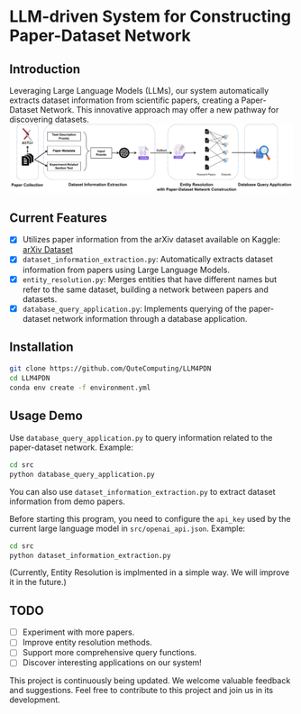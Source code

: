 # LLM-driven System for Constructing Paper-Dataset Network

## Introduction

Leveraging Large Language Models (LLMs), our system automatically extracts dataset information from scientific papers, creating a Paper-Dataset Network. This innovative approach may offer a new pathway for discovering datasets.
![arch](pic/arch.png)

## Current Features

- [X] Utilizes paper information from the arXiv dataset available on Kaggle: [arXiv Dataset](https://www.kaggle.com/datasets/Cornell-University/arxiv)
- [X] `dataset_information_extraction.py`: Automatically extracts dataset information from papers using Large Language Models.
- [X] `entity_resolution.py`: Merges entities that have different names but refer to the same dataset, building a network between papers and datasets.
- [X] `database_query_application.py`: Implements querying of the paper-dataset network information through a database application.

## Installation

```bash
git clone https://github.com/QuteComputing/LLM4PDN
cd LLM4PDN
conda env create -f environment.yml
```

## Usage Demo

Use `database_query_application.py` to query information related to the paper-dataset network.
Example:

```bash
cd src
python database_query_application.py
```

You can also use `dataset_information_extraction.py` to extract dataset information from demo papers.

Before starting this program, you need to configure the `api_key` used by the current large language model in `src/openai_api.json`.
Example:

```bash
cd src
python dataset_information_extraction.py
```

(Currently, Entity Resolution is implmented in a simple way. We will improve it in the future.)

## TODO

- [ ] Experiment with more papers.
- [ ] Improve entity resolution methods.
- [ ] Support more comprehensive query functions.
- [ ] Discover interesting applications on our system!

This project is continuously being updated. We welcome valuable feedback and suggestions. Feel free to contribute to this project and join us in its development.
